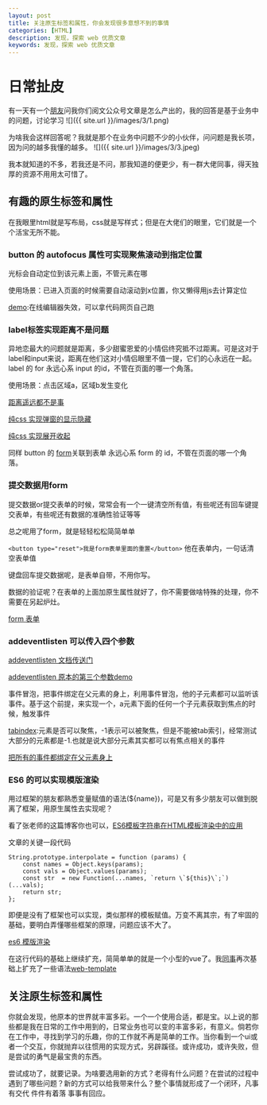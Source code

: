 ```yaml
---
layout: post
title: 关注原生标签和属性，你会发现很多意想不到的事情
categories: [HTML]
description: 发现，探索 web 优质文章
keywords: 发现，探索 web 优质文章
---
```

# 日常扯皮

有一天有一个[朋友](https://github.com/chokcoco)问我你们阅文公众号文章是怎么产出的，我的回答是基于业务中的问题，讨论学习
![]({{ site.url }}/images/3/1.png)

为啥我会这样回答呢？我就是那个在业务中问题不少的小伙伴，问问题是我长项，因为问的越多我懂的越多。
![]({{ site.url }}/images/3/3.jpeg)

我本就知道的不多，若我还是不问，那我知道的便更少，有一群大佬同事，得天独厚的资源不用用太可惜了。

## 有趣的原生标签和属性
在我眼里html就是写布局，css就是写样式；但是在大佬们的眼里，它们就是一个个活宝无所不能。
### button 的 autofocus 属性可实现聚焦滚动到指定位置
光标会自动定位到该元素上面，不管元素在哪

使用场景：已进入页面的时候需要自动滚动到x位置，你又懒得用js去计算定位

[demo](https://codepen.io/qingchuang/pen/WNoEEdJ):在线编辑器失效，可以拿代码网页自己跑

### label标签实现距离不是问题
异地恋最大的问题就是距离，多少甜蜜恩爱的小情侣终究抵不过距离。可是这对于label和input来说，距离在他们这对小情侣眼里不值一提，它们的心永远在一起。label 的 for 永远心系 input 的id，不管在页面的哪一个角落。

使用场景：点击区域a，区域b发生变化

[距离遥远都不是事](https://codepen.io/qingchuang/pen/LYRBBZL)

[纯css 实现弹窗的显示隐藏](https://codepen.io/qingchuang/pen/yLaWmPv)

[纯css 实现展开收起](https://codepen.io/qingchuang/pen/WNoKXoR)

同样 button 的 [form](https://developer.mozilla.org/zh-CN/docs/Web/HTML/Element/button)关联到表单 永远心系 form 的 id，不管在页面的哪一个角落。
### 提交数据用form
提交数据or提交表单的时候，常常会有一个一键清空所有值，有些呢还有回车键提交表单，有些呢还有数据的准确性验证等等

总之呢用了form，就是轻轻松松简简单单

`<button type="reset">我是form表单里面的重置</button>` 他在表单内，一句话清空表单值

键盘回车提交数据呢，是表单自带，不用你写。

数据的验证呢？在表单的上面加原生属性就好了，你不需要做啥特殊的处理，你不需要在另起炉灶。

[form 表单](https://codepen.io/qingchuang/pen/xxEJzeO)
### addeventlisten 可以传入四个参数

[addeventlisten 文档传送门](https://developer.mozilla.org/zh-CN/docs/Web/API/EventTarget/addEventListener)

[addeventlisten 原本的第三个参数demo](https://codepen.io/qingchuang/pen/qBqyVYG?editors=1111)

事件冒泡，把事件绑定在父元素的身上，利用事件冒泡，他的子元素都可以监听该事件。基于这个前提，来实现一个，a元素下面的任何一个子元素获取到焦点的时候，触发事件


[tabindex](https://developer.mozilla.org/zh-CN/docs/Web/HTML/Global_attributes/tabindex):元素是否可以聚焦，-1表示可以被聚焦，但是不能被tab索引，经常测试大部分的元素都是-1.也就是说大部分元素其实都可以有焦点相关的事件

[把所有的事件都绑定在父元素身上](https://codepen.io/qingchuang/pen/dyOqKQm?editors=1111)

### ES6 的可以实现模版渲染
用过框架的朋友都熟悉变量赋值的语法(${name})，可是又有多少朋友可以做到脱离了框架，用原生属性去实现呢？

看了张老师的这篇博客你也可以，[ES6模板字符串在HTML模板渲染中的应用](https://www.zhangxinxu.com/wordpress/2020/10/es6-html-template-literal/)

文章的关键一段代码

```
String.prototype.interpolate = function (params) {
    const names = Object.keys(params);
    const vals = Object.values(params);
    const str  = new Function(...names, `return \`${this}\`;`)(...vals);
    return str;
};
```

即便是没有了框架也可以实现，类似那样的模板赋值。万变不离其宗，有了牢固的基础，要明白弄懂哪些框架的原理，问题应该不大了。

[es6 模版渲染](https://codepen.io/qingchuang/pen/wvoExMv)

在这行代码的基础上继续扩充，简简单单的就是一个小型的vue了。我[同事](https://github.com/XboxYan)再次基础上扩充了一些语法[web-template](https://github.com/yued-fe/web-template)

## 关注原生标签和属性
你就会发现，他原本的世界就丰富多彩。一个一个使用合适，都是宝。以上说的那些都是我在日常的工作中用到的，日常业务也可以变的丰富多彩，有意义。倘若你在工作中，寻找到学习的乐趣，你的工作就不再是简单的工作。当你看到一个ui或者一个交互，你就抛弃以往惯用的实现方式，另辟蹊径。或许成功，或许失败，但是尝试的勇气是最宝贵的东西。

尝试成功了，就要记录。为啥要选用新的方式？老得有什么问题？在尝试的过程中遇到了哪些问题？新的方式可以给我带来什么？整个事情就形成了一个闭环，凡事有交代 件件有着落 事事有回应。

